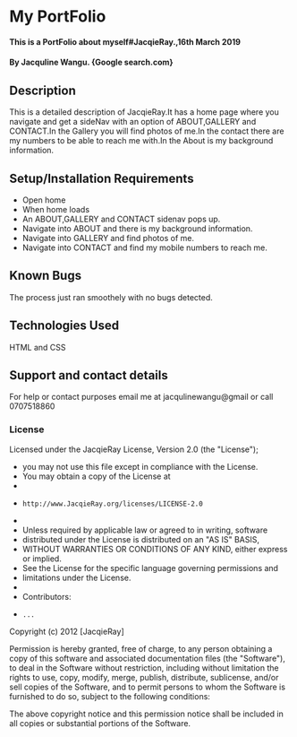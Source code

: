 # My PortFolio
#### This is a PortFolio about myself#JacqieRay.,16th March 2019
#### By Jacquline Wangu. **{Google search.com}**
## Description
This is a detailed description of JacqieRay.It has a home page where you navigate and get a sideNav with an option of ABOUT,GALLERY and CONTACT.In the Gallery you will find photos of me.In the contact there are my numbers to be able to reach me with.In the About is my background information.
## Setup/Installation Requirements
* Open home
* When home loads
* An ABOUT,GALLERY and CONTACT sidenav pops up.
* Navigate into ABOUT and there is my background information.
* Navigate into GALLERY and find photos of me.
* Navigate into CONTACT and find my mobile numbers to reach me.
## Known Bugs
The process just ran smoothely with no bugs detected.
## Technologies Used
HTML and CSS
## Support and contact details
For help or contact purposes email me at jacqulinewangu@gmail or call 0707518860
### License
Licensed under the JacqieRay License, Version 2.0 (the "License");
 * you may not use this file except in compliance with the License.
 * You may obtain a copy of the License at
 *
 *     http://www.JacqieRay.org/licenses/LICENSE-2.0
 *
 * Unless required by applicable law or agreed to in writing, software
 * distributed under the License is distributed on an "AS IS" BASIS,
 * WITHOUT WARRANTIES OR CONDITIONS OF ANY KIND, either express or implied.
 * See the License for the specific language governing permissions and
 * limitations under the License.
 *
 * Contributors:
 *     ...
  Copyright (c) 2012 [JacqieRay]

Permission is hereby granted, free of charge, to any person obtaining a copy
of this software and associated documentation files (the "Software"), to deal
in the Software without restriction, including without limitation the rights
to use, copy, modify, merge, publish, distribute, sublicense, and/or sell
copies of the Software, and to permit persons to whom the Software is
furnished to do so, subject to the following conditions:

The above copyright notice and this permission notice shall be included in
all copies or substantial portions of the Software.
